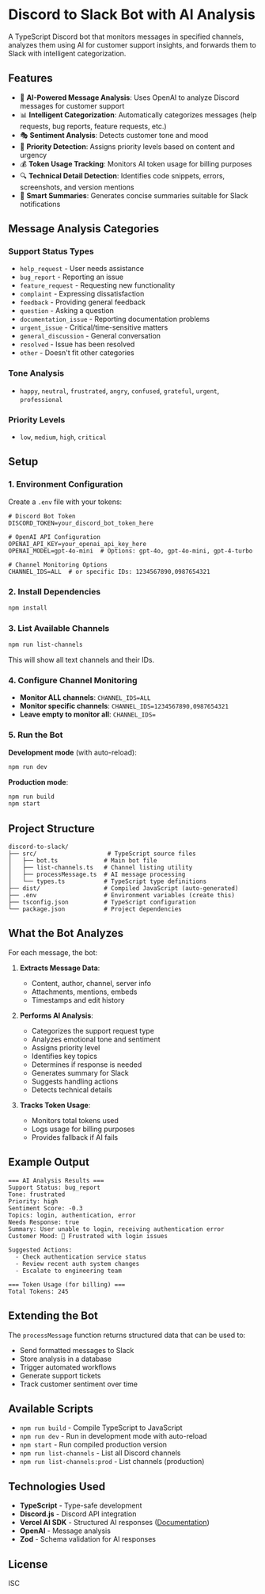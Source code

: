 # Discord to Slack Bot with AI Analysis

A TypeScript Discord bot that monitors messages in specified channels, analyzes them using AI for customer support insights, and forwards them to Slack with intelligent categorization.

## Features

- 🤖 **AI-Powered Message Analysis**: Uses OpenAI to analyze Discord messages for customer support
- 📊 **Intelligent Categorization**: Automatically categorizes messages (help requests, bug reports, feature requests, etc.)
- 🎭 **Sentiment Analysis**: Detects customer tone and mood
- 🚨 **Priority Detection**: Assigns priority levels based on content and urgency
- 💰 **Token Usage Tracking**: Monitors AI token usage for billing purposes
- 🔍 **Technical Detail Detection**: Identifies code snippets, errors, screenshots, and version mentions
- 📝 **Smart Summaries**: Generates concise summaries suitable for Slack notifications

## Message Analysis Categories

### Support Status Types
- `help_request` - User needs assistance
- `bug_report` - Reporting an issue
- `feature_request` - Requesting new functionality
- `complaint` - Expressing dissatisfaction
- `feedback` - Providing general feedback
- `question` - Asking a question
- `documentation_issue` - Reporting documentation problems
- `urgent_issue` - Critical/time-sensitive matters
- `general_discussion` - General conversation
- `resolved` - Issue has been resolved
- `other` - Doesn't fit other categories

### Tone Analysis
- `happy`, `neutral`, `frustrated`, `angry`, `confused`, `grateful`, `urgent`, `professional`

### Priority Levels
- `low`, `medium`, `high`, `critical`

## Setup

### 1. Environment Configuration

Create a `.env` file with your tokens:

```env
# Discord Bot Token
DISCORD_TOKEN=your_discord_bot_token_here

# OpenAI API Configuration
OPENAI_API_KEY=your_openai_api_key_here
OPENAI_MODEL=gpt-4o-mini  # Options: gpt-4o, gpt-4o-mini, gpt-4-turbo

# Channel Monitoring Options
CHANNEL_IDS=ALL  # or specific IDs: 1234567890,0987654321
```

### 2. Install Dependencies

```bash
npm install
```

### 3. List Available Channels

```bash
npm run list-channels
```

This will show all text channels and their IDs.

### 4. Configure Channel Monitoring

- **Monitor ALL channels**: `CHANNEL_IDS=ALL`
- **Monitor specific channels**: `CHANNEL_IDS=1234567890,0987654321`
- **Leave empty to monitor all**: `CHANNEL_IDS=`

### 5. Run the Bot

**Development mode** (with auto-reload):
```bash
npm run dev
```

**Production mode**:
```bash
npm run build
npm start
```

## Project Structure

```
discord-to-slack/
├── src/                    # TypeScript source files
│   ├── bot.ts             # Main bot file
│   ├── list-channels.ts   # Channel listing utility
│   ├── processMessage.ts  # AI message processing
│   └── types.ts           # TypeScript type definitions
├── dist/                  # Compiled JavaScript (auto-generated)
├── .env                   # Environment variables (create this)
├── tsconfig.json          # TypeScript configuration
└── package.json           # Project dependencies
```

## What the Bot Analyzes

For each message, the bot:

1. **Extracts Message Data**:
   - Content, author, channel, server info
   - Attachments, mentions, embeds
   - Timestamps and edit history

2. **Performs AI Analysis**:
   - Categorizes the support request type
   - Analyzes emotional tone and sentiment
   - Assigns priority level
   - Identifies key topics
   - Determines if response is needed
   - Generates summary for Slack
   - Suggests handling actions
   - Detects technical details

3. **Tracks Token Usage**:
   - Monitors total tokens used
   - Logs usage for billing purposes
   - Provides fallback if AI fails

## Example Output

```
=== AI Analysis Results ===
Support Status: bug_report
Tone: frustrated
Priority: high
Sentiment Score: -0.3
Topics: login, authentication, error
Needs Response: true
Summary: User unable to login, receiving authentication error
Customer Mood: 😤 Frustrated with login issues

Suggested Actions:
  - Check authentication service status
  - Review recent auth system changes
  - Escalate to engineering team

=== Token Usage (for billing) ===
Total Tokens: 245
```

## Extending the Bot

The `processMessage` function returns structured data that can be used to:
- Send formatted messages to Slack
- Store analysis in a database
- Trigger automated workflows
- Generate support tickets
- Track customer sentiment over time

## Available Scripts

- `npm run build` - Compile TypeScript to JavaScript
- `npm run dev` - Run in development mode with auto-reload
- `npm start` - Run compiled production version
- `npm run list-channels` - List all Discord channels
- `npm run list-channels:prod` - List channels (production)

## Technologies Used

- **TypeScript** - Type-safe development
- **Discord.js** - Discord API integration
- **Vercel AI SDK** - Structured AI responses ([Documentation](https://ai-sdk.dev/docs/ai-sdk-core/generating-structured-data))
- **OpenAI** - Message analysis
- **Zod** - Schema validation for AI responses

## License

ISC